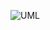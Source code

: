 ![UML](https://github.com/joelcr10/Banking-System/assets/67091039/4125d352-0cf6-4a4c-8948-e2b9a0bb3b0a)
